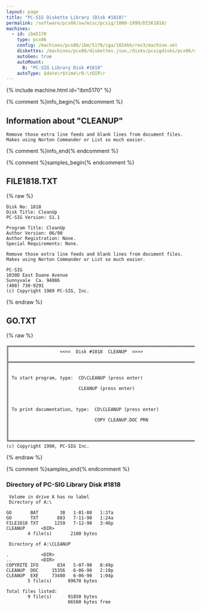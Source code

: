 ```yaml
---
layout: page
title: "PC-SIG Diskette Library (Disk #1818)"
permalink: /software/pcx86/sw/misc/pcsig/1000-1999/DISK1818/
machines:
  - id: ibm5170
    type: pcx86
    config: /machines/pcx86/ibm/5170/cga/1024kb/rev3/machine.xml
    diskettes: /machines/pcx86/diskettes.json,/disks/pcsigdisks/pcx86/diskettes.json
    autoGen: true
    autoMount:
      B: "PC-SIG Library Disk #1818"
    autoType: $date\r$time\rB:\rDIR\r
---
```


{% include machine.html id="ibm5170" %}

{% comment %}info_begin{% endcomment %}

## Information about "CLEANUP"

    Remove those extra line feeds and blank lines from document files.
    Makes using Norton Commander or List so much easier.
{% comment %}info_end{% endcomment %}

{% comment %}samples_begin{% endcomment %}

## FILE1818.TXT

{% raw %}
```
Disk No: 1818                                                           
Disk Title: CleanUp                                                     
PC-SIG Version: S1.1                                                    
                                                                        
Program Title: CleanUp                                                  
Author Version: 06/90                                                   
Author Registration: None.                                              
Special Requirements: None.                                             
                                                                        
Remove those extra line feeds and blank lines from document files.      
Makes using Norton Commander or List so much easier.                    
                                                                        
PC-SIG                                                                  
1030D East Duane Avenue                                                 
Sunnyvale  Ca. 94086                                                    
(408) 730-9291                                                          
(c) Copyright 1989 PC-SIG, Inc.                                         
```
{% endraw %}

## GO.TXT

{% raw %}
```
╔═════════════════════════════════════════════════════════════════════════╗
║                   <<<<  Disk #1818  CLEANUP  >>>>                       ║
╠═════════════════════════════════════════════════════════════════════════╣
║                                                                         ║
║ To start program, type:  CD\CLEANUP (press enter)                       ║
║                          CLEANUP (press enter)                          ║
║                                                                         ║
║ To print documentation, type:  CD\CLEANUP (press enter)                 ║
║                                COPY CLEANUP.DOC PRN                     ║
║                                                                         ║
╚═════════════════════════════════════════════════════════════════════════╝
(c) Copyright 1990, PC-SIG Inc.
```
{% endraw %}

{% comment %}samples_end{% endcomment %}

### Directory of PC-SIG Library Disk #1818

     Volume in drive A has no label
     Directory of A:\

    GO       BAT        38   1-01-80   1:37a
    GO       TXT       883   7-11-90   1:24a
    FILE1818 TXT      1259   7-12-90   3:46p
    CLEANUP      <DIR>    
            4 file(s)       2180 bytes

     Directory of A:\CLEANUP

    .            <DIR>    
    ..           <DIR>    
    COPYRITE IFO       834   5-07-90   8:49p
    CLEANUP  DOC     15356   6-06-90   2:10p
    CLEANUP  EXE     73480   6-06-90   1:04p
            5 file(s)      89670 bytes

    Total files listed:
            9 file(s)      91850 bytes
                           66560 bytes free
